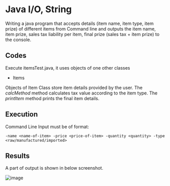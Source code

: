 # Java I/O, String
Writing a java program that accepts details (item name, item type, item prize) of different items from
Command line and outputs the item name, item prize, sales tax liability per item, final prize (sales tax + item prize) to the console.

## Codes
Execute itemsTest.java, it uses objects of one other classes
- Items

Objects of Item Class store item details provided by the user. The *calcMethod* method calculates tax value according to the item type. The *printItem* method prints the final item details. 

## Execution
Command Line Input must be of format:
```
-name <name-of-item> -price <price-of-item> -quantity <quantity> -type <raw/manufactured/imported>
```

## Results
A part of output is shown in below screenshot.

![image](https://user-images.githubusercontent.com/23214916/50033597-28ccb000-001f-11e9-8ea1-e178715260cc.png)
